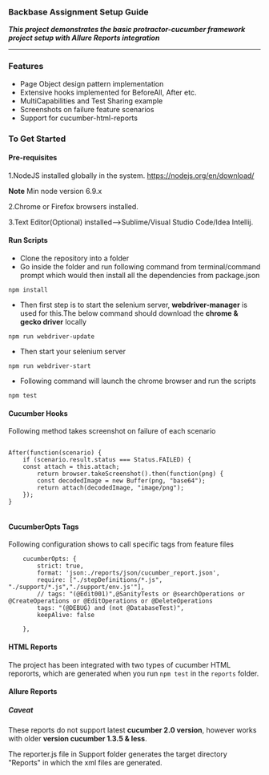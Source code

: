 <h3>Backbase Assignment Setup Guide</h3>

<i><strong>This project demonstrates the basic protractor-cucumber framework project setup with Allure Reports integration</strong></i>
</p>

---


### Features
* Page Object design pattern implementation
* Extensive hooks implemented for BeforeAll, After etc.
* MultiCapabilities and Test Sharing example
* Screenshots on failure feature scenarios
* Support for cucumber-html-reports

### To Get Started

#### Pre-requisites
1.NodeJS installed globally in the system.
https://nodejs.org/en/download/

**Note** Min node version 6.9.x

2.Chrome or Firefox browsers installed.

3.Text Editor(Optional) installed-->Sublime/Visual Studio Code/Idea Intellij.

#### Run Scripts
* Clone the repository into a folder
* Go inside the folder and run following command from terminal/command prompt which would then install all the dependencies from package.json

```
npm install
```

* Then first step is to start the selenium server,  **webdriver-manager** is used for this.The below command should download the **chrome & gecko driver** locally

```
npm run webdriver-update
``` 

* Then start your selenium server
```
npm run webdriver-start
```

* Following command will launch the chrome browser and run the scripts

```
npm test
```

#### Cucumber Hooks
Following method takes screenshot on failure of each scenario

```     
     
After(function(scenario) {
    if (scenario.result.status === Status.FAILED) {
    const attach = this.attach;
        return browser.takeScreenshot().then(function(png) {
        const decodedImage = new Buffer(png, "base64");
        return attach(decodedImage, "image/png");
    });
}
       
```

#### CucumberOpts Tags
Following configuration shows to call specific tags from feature files

```     
	cucumberOpts: {
		strict: true,
		format: 'json:./reports/json/cucumber_report.json',
		require: ["./stepDefinitions/*.js", "./support/*.js","./support/env.js'"],
		// tags: "(@Edit001)",@SanityTests or @searchOperations or @CreateOperations or @EditOperations or @DeleteOperations
		tags: "(@DEBUG) and (not @DatabaseTest)",
		keepAlive: false

	},
```

#### HTML Reports
The project has been integrated with two types of cucumber HTML repororts, which are generated when you run `npm test` in the `reports` folder.

#### Allure Reports

##### Caveat

These reports do not support latest **cucumber 2.0 version**, however works with older **version cucumber 1.3.5 & less**.

The reporter.js file in Support folder generates the target directory "Reports" in which the xml files are generated.
